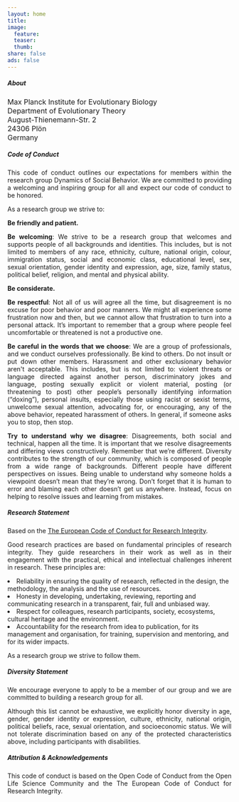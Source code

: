 ```yaml
---
layout: home
title:
image:
  feature:
  teaser:
  thumb:
share: false
ads: false
---
```


<h5>About</h5>

<p class="big" style="font-size:16px;">
Max Planck Institute for Evolutionary Biology <br>
Department of Evolutionary Theory <br>
August-Thienemann-Str. 2 <br>
24306 Plön <br>
Germany
</p>

<!-- <img class="roundrect" src="../images/plon.jpeg" width="300" height="500" > -->

<h5>Code of Conduct</h5>

<p align="justify">
This code of conduct outlines our expectations for members within the research
group Dynamics of Social Behavior. We are committed to providing a welcoming and
inspiring group for all and expect our code of conduct to be honored.
</p>

As a research group we strive to:

<b>Be friendly and patient.</b>

<p align="justify">
<b>Be welcoming</b>: We strive to be a research group that welcomes and supports
people of all backgrounds and identities. This includes, but is not limited to
members of any race, ethnicity, culture, national origin, colour, immigration
status, social and economic class, educational level, sex, sexual orientation,
gender identity and expression, age, size, family status, political belief,
religion, and mental and physical ability.
</p>

<b>Be considerate.</b>

<p align="justify">
<b>Be respectful</b>: Not all of us will agree all the time, but disagreement is no
excuse for poor behavior and poor manners. We might all experience some
frustration now and then, but we cannot allow that frustration to turn into a
personal attack. It’s important to remember that a group where people feel
uncomfortable or threatened is not a productive one.
</p>

<p align="justify">
<b>Be careful in the words that we choose</b>: We are a group of professionals, and we conduct ourselves professionally. Be kind to others. Do not insult or put down other members. Harassment and other exclusionary behavior aren't acceptable. This includes, but is not limited to: violent threats or language directed against another person, discriminatory jokes and language, posting sexually explicit or violent material, posting (or threatening to post) other people’s personally identifying information (“doxing”), personal insults, especially those using racist or sexist terms, unwelcome sexual attention, advocating for, or encouraging, any of the above behavior, repeated harassment of others. In general, if someone asks you to stop, then stop.
</p>

<p align="justify">
<b>Try to understand why we disagree</b>: Disagreements, both social and technical, happen all the time. It is important
that we resolve disagreements and differing views constructively. Remember that
we’re different. Diversity contributes to the strength of our community, which
is composed of people from a wide range of backgrounds. Different people have
different perspectives on issues. Being unable to understand why someone holds
a viewpoint doesn’t mean that they’re wrong. Don’t forget that it is human to
error and blaming each other doesn’t get us anywhere. Instead, focus on helping
to resolve issues and learning from mistakes.
</p>

<h5>Research Statement</h5>

Based on the <a href="https://www.allea.org/wp-content/uploads/2017/05/ALLEA-European-Code-of-Conduct-for-Research-Integrity-2017.pdf">
The European Code of Conduct for Research Integrity</a>.

<p align="justify">
Good research practices are based on fundamental principles of research
integrity. They guide researchers in their work as well as in their engagement
with the practical, ethical and intellectual challenges inherent in research.
These principles are:
</p>

<li>Reliability in ensuring the quality of research, reflected in the design, the methodology, the analysis and the use of resources.</li>
<li>Honesty in developing, undertaking, reviewing, reporting and communicating research in a transparent, fair, full and unbiased way.</li>
<li>Respect for colleagues, research participants, society, ecosystems, cultural heritage and the environment.</li>
<li>Accountability for the research from idea to publication, for its management and organisation, for training, supervision and mentoring, and for its wider impacts.</li>

As a research group we strive to follow them.

<h5>Diversity Statement</h5>

<p align="justify">
We encourage everyone to apply to be a member of our group and we are committed to building a research group for all.
</p>

<p align="justify">
Although this list cannot be exhaustive, we explicitly honor diversity in age,
gender, gender identity or expression, culture, ethnicity, national origin,
political beliefs, race, sexual orientation, and socioeconomic status. We will
not tolerate discrimination based on any of the protected characteristics above,
including participants with disabilities.
</p>

<h5>Attribution & Acknowledgements</h5>

<p align="justify">
This code of conduct is based on the Open Code of Conduct from the Open Life
Science Community and the The European Code of Conduct  for Research Integrity. 
</p>